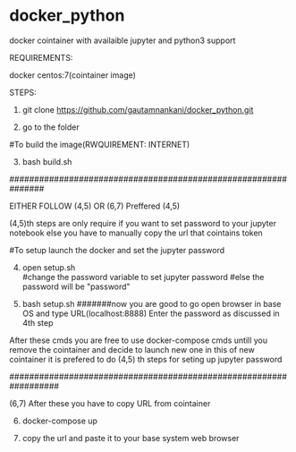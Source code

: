 # docker_python
docker cointainer with availaible jupyter and python3 support

REQUIREMENTS:

docker 
centos:7(cointainer image)

STEPS:

1) git clone https://github.com/gautamnankani/docker_python.git

2) go to the folder

#To build the image(RWQUIREMENT: INTERNET)

3) bash build.sh

###############################################################


EITHER FOLLOW (4,5)  OR  (6,7)
Preffered (4,5)

(4,5)th steps are only require if you want to set password to your jupyter notebook else you have to manually copy the url that cointains token

#To setup launch the docker and set the jupyter password

4) open setup.sh  
  #change the password variable to set jupyter password
  #else the password will be "password"
 
5) bash setup.sh
#######now you are good to go
open browser in base OS and type URL(localhost:8888)
Enter the password as discussed in 4th step

After these cmds you are free to use docker-compose cmds untill you remove the cointainer and decide to launch new one
in this of new cointainer it is prefered to do (4,5) th steps for seting up jupyter password
  

##################################################################

(6,7) After these you have to copy URL from cointainer 

6) docker-compose up

7) copy the url and paste it to your base system web browser
